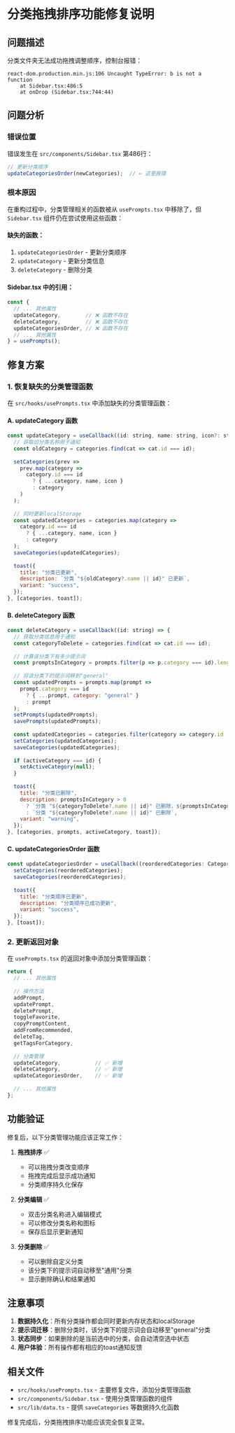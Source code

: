 # 分类拖拽排序功能修复说明

## 问题描述

分类文件夹无法成功拖拽调整顺序，控制台报错：

```
react-dom.production.min.js:106 Uncaught TypeError: b is not a function
    at Sidebar.tsx:486:5
    at onDrop (Sidebar.tsx:744:44)
```

## 问题分析

### 错误位置

错误发生在 `src/components/Sidebar.tsx` 第486行：

```javascript
// 更新分类顺序
updateCategoriesOrder(newCategories);  // ← 这里报错
```

### 根本原因

在重构过程中，分类管理相关的函数被从 `usePrompts.tsx` 中移除了，但 `Sidebar.tsx` 组件仍在尝试使用这些函数：

#### 缺失的函数：
1. `updateCategoriesOrder` - 更新分类顺序
2. `updateCategory` - 更新分类信息  
3. `deleteCategory` - 删除分类

#### Sidebar.tsx 中的引用：
```javascript
const {
  // ... 其他属性
  updateCategory,        // ❌ 函数不存在
  deleteCategory,        // ❌ 函数不存在  
  updateCategoriesOrder, // ❌ 函数不存在
  // ... 其他属性
} = usePrompts();
```

## 修复方案

### 1. 恢复缺失的分类管理函数

在 `src/hooks/usePrompts.tsx` 中添加缺失的分类管理函数：

#### A. updateCategory 函数
```javascript
const updateCategory = useCallback((id: string, name: string, icon?: string) => {
  // 获取旧分类名称用于通知
  const oldCategory = categories.find(cat => cat.id === id);
  
  setCategories(prev => 
    prev.map(category => 
      category.id === id 
        ? { ...category, name, icon } 
        : category
    )
  );
  
  // 同时更新localStorage
  const updatedCategories = categories.map(category => 
    category.id === id 
      ? { ...category, name, icon } 
      : category
  );
  saveCategories(updatedCategories);
  
  toast({
    title: "分类已更新",
    description: `分类 "${oldCategory?.name || id}" 已更新`,
    variant: "success",
  });
}, [categories, toast]);
```

#### B. deleteCategory 函数
```javascript
const deleteCategory = useCallback((id: string) => {
  // 获取分类信息用于通知
  const categoryToDelete = categories.find(cat => cat.id === id);
  
  // 计算该分类下有多少提示词
  const promptsInCategory = prompts.filter(p => p.category === id).length;
  
  // 将该分类下的提示词移到"general"
  const updatedPrompts = prompts.map(prompt => 
    prompt.category === id 
      ? { ...prompt, category: "general" } 
      : prompt
  );
  setPrompts(updatedPrompts);
  savePrompts(updatedPrompts);
  
  const updatedCategories = categories.filter(category => category.id !== id);
  setCategories(updatedCategories);
  saveCategories(updatedCategories);
  
  if (activeCategory === id) {
    setActiveCategory(null);
  }
  
  toast({
    title: "分类已删除",
    description: promptsInCategory > 0 
      ? `分类 "${categoryToDelete?.name || id}" 已删除，${promptsInCategory} 个提示词已移至"通用"分类`
      : `分类 "${categoryToDelete?.name || id}" 已删除`,
    variant: "warning",
  });
}, [categories, prompts, activeCategory, toast]);
```

#### C. updateCategoriesOrder 函数
```javascript
const updateCategoriesOrder = useCallback((reorderedCategories: Category[]) => {
  setCategories(reorderedCategories);
  saveCategories(reorderedCategories);
  
  toast({
    title: "分类顺序已更新",
    description: "分类顺序已成功更新",
    variant: "success",
  });
}, [toast]);
```

### 2. 更新返回对象

在 `usePrompts.tsx` 的返回对象中添加分类管理函数：

```javascript
return {
  // ... 其他属性
  
  // 操作方法
  addPrompt,
  updatePrompt,
  deletePrompt,
  toggleFavorite,
  copyPromptContent,
  addFromRecommended,
  deleteTag,
  getTagsForCategory,
  
  // 分类管理
  updateCategory,           // ✅ 新增
  deleteCategory,           // ✅ 新增
  updateCategoriesOrder,    // ✅ 新增
  
  // ... 其他属性
};
```

## 功能验证

修复后，以下分类管理功能应该正常工作：

1. **拖拽排序** ✅
   - 可以拖拽分类改变顺序
   - 拖拽完成后显示成功通知
   - 分类顺序持久化保存

2. **分类编辑** ✅
   - 双击分类名称进入编辑模式
   - 可以修改分类名称和图标
   - 保存后显示更新通知

3. **分类删除** ✅
   - 可以删除自定义分类
   - 该分类下的提示词自动移至"通用"分类
   - 显示删除确认和结果通知

## 注意事项

1. **数据持久化**：所有分类操作都会同时更新内存状态和localStorage
2. **提示词迁移**：删除分类时，该分类下的提示词会自动移至"general"分类
3. **状态同步**：如果删除的是当前选中的分类，会自动清空选中状态
4. **用户体验**：所有操作都有相应的toast通知反馈

## 相关文件

- `src/hooks/usePrompts.tsx` - 主要修复文件，添加分类管理函数
- `src/components/Sidebar.tsx` - 使用分类管理函数的组件
- `src/lib/data.ts` - 提供 `saveCategories` 等数据持久化函数

修复完成后，分类拖拽排序功能应该完全恢复正常。
